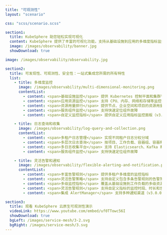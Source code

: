 ```yaml
---
title: "可观测性"
layout: "scenario"

css: "scss/scenario.scss"

section1:
  title: KubeSphere 助您轻松实现可视化
  content: KubeSphere 提供了丰富的可视化功能，支持从基础设施到应用的多维度指标监控。此外，KubeSphere 还集成了许多常用的工具，包括多租户日志查询和收集、告警和通知等功能。
  image: /images/observability/banner.jpg
  showDownload: true

image: /images/observability/observability.jpg

section2:
  title: 可发现性、可观测性、安全性：一站式集成您所需的所有特性
  list:
    - title: 多维度监控
      image: /images/observability/multi-dimensional-monitoring.png
      contentList:
        - content: <span>基础设施监控</span> 提供 Kubernetes 控制平面和集群节点指标
        - content: <span>应用资源监控</span> 支持 CPU、内存、网络和存储等监控指标
        - content: <span>资源用量排行</span> 提供节点、企业空间和项目的资源用量排行情况
        - content: <span>服务组件监控</span> 支持快速定位组件故障
        - content: <span>自定义监控指标</span> 提供自定义应用指标监控面板（v3.0.0）

    - title: 日志查询和收集
      image: /images/observability/log-query-and-collection.png
      contentList:
        - content: <span>多租户日志管理</span> 实现不同租户日志分权分域
        - content: <span>多层次日志查询</span> 按项目、工作负载、容器组、容器和关键字查询日志，从多层次定位问题
        - content: <span>多日志收集平台</span> 支持 Elasticsearch、Kafka 和 Fluentd 等平台
        - content: <span>服务组件监控</span> 支持快速定位组件故障

    - title: 灵活告警和通知
      image: /images/observability/flexible-alerting-and-notification.png
      contentList:
        - content: <span>丰富告警规则</span> 提供多租户多维度的监控指标
        - content: <span>灵活告警策略</span> 支持自定义包含多条告警规则的告警策略
        - content: <span>多级监控指标</span> 覆盖从基础设施到工作负载的多级资源监控
        - content: <span>灵活告警规则</span> 支持自定义指标的监控时段、时长和告警优先级
        - content: <span>集成 AlertManager</span> 支持多种通知渠道（v3.0.0）

section3:
  title: 观看 KubeSphere 云原生可观测性演示
  videoLink: https://www.youtube.com/embed/uf0TTowc56I
  showDownload: true
  bgLeft: /images/service-mesh/3-2.svg
  bgRight: /images/service-mesh/3.svg
---
```


